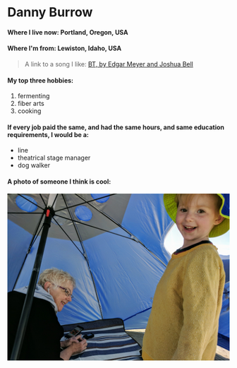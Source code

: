 # Danny Burrow

#### Where I live now: Portland, Oregon, USA

#### Where I'm from: Lewiston, Idaho, USA

> A link to a song I like: [BT, by Edgar Meyer and Joshua Bell](https://youtu.be/r0rEMnXU8jM)

#### My top three hobbies:

1. fermenting
1. fiber arts
1. cooking

#### If every job paid the same, and had the same hours, and same education requirements, I would be a:

- line
- theatrical stage manager
- dog walker

#### A photo of someone I think is cool:

![Granny and Addie at the coast](images/granny-and-addie.jpg)
